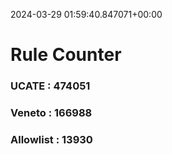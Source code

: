 2024-03-29 01:59:40.847071+00:00
# Rule Counter 
 ### UCATE : 474051

 ### Veneto : 166988

 ### Allowlist : 13930